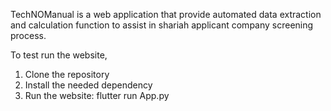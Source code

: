 TechNOManual is a web application that provide automated data extraction and calculation function to assist in shariah applicant company screening process.

To test run the website,
1. Clone the repository
2. Install the needed dependency
3. Run the website: flutter run App.py
